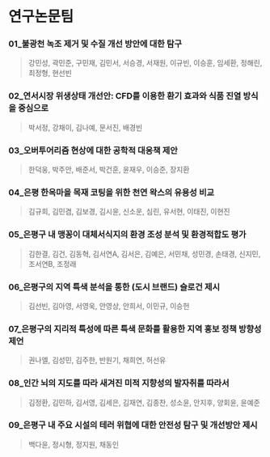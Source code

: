 # 연구논문팀

### 01_불광천 녹조 제거 및 수질 개선 방안에 대한 탐구
> 강민성, 곽민준, 구민재, 김민서, 서승경, 서재원, 이규빈, 이승훈, 임세환, 정해린, 최정형, 현선빈

### 02_연서시장 위생상태 개선안: CFD를 이용한 환기 효과와 식품 진열 방식을 중심으로
> 박서정, 강채이, 김나예, 문서진, 배경빈

### 03_오버투어리즘 현상에 대한 공학적 대응책 제안
> 한덕웅, 박주안, 배준서, 박건훈, 윤재우, 이승준, 장지환

### 04_은평 한옥마을 목재 코팅을 위한 천연 왁스의 유용성 비교
> 김규희, 김민겸, 김보경, 김시윤, 신소운, 심린, 유서현, 이태진, 이현진

### 05_은평구 내 맹꽁이 대체서식지의 환경 조성 분석 및 환경적합도 평가
> 김한결, 김건, 김동혁, 김서연A, 김서은, 김예은, 서민채, 성민경, 손태경, 신지민, 조서연B, 조정래

### 06_은평구의 지역 특색 분석을 통한 (도시 브랜드) 슬로건 제시
> 김선빈, 김아영, 서영욱, 안영상, 안희서, 이민규, 이승헌

### 07_은평구의 지리적 특성에 따른 특색 문화를 활용한 지역 홍보 정책 방향성 제언
> 권나엘, 김성민, 김주한, 반원기, 채희연, 허선유

### 08_인간 뇌의 지도를 따라 새겨진 미적 지향성의 발자취를 따라서
> 김정환, 김민하, 김서영, 김세은, 김재연, 김종찬, 성소윤, 안지후, 양회윤, 윤예준

### 09_은평구 내 주요 시설의 테러 위협에 대한 안전성 탐구 및 개선방안 제시
> 백다윤, 정시형, 정지원, 채동인
